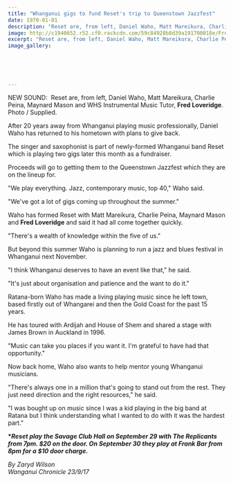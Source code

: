 ```yaml
---
title: "Whanganui gigs to fund Reset's trip to Queenstown Jazzfest"
date: 1970-01-01
description: "Reset are, from left, Daniel Waho, Matt Mareikura, Charlie Peina, Maynard Mason and WHS Instrumental Music Tutor, Fred Loveridge..."
image: http://c1940652.r52.cf0.rackcdn.com/59c84928b8d39a191700018e/Fred-Loveridge-23-sept-chron.jpg
excerpt: "Reset are, from left, Daniel Waho, Matt Mareikura, Charlie Peina, Maynard Mason and WHS Instrumental Music Tutor, Fred Loveridge."
image_gallery:
    
    
    
    
    
---
```


<p>NEW SOUND: &nbsp;<span>Reset are, from left, Daniel Waho, Matt Mareikura, Charlie Peina, Maynard Mason and WHS Instrumental Music Tutor, <strong>Fred Loveridge</strong>. <br />Photo / Supplied.</span></p>
<p class="element element-paragraph">After 20 years away from Whanganui playing music professionally, Daniel Waho has returned to his hometown with plans to give back.</p>
<p class="element element-paragraph">The singer and saxophonist is part of newly-formed Whanganui band Reset which is playing two gigs later this month as a fundraiser.</p>
<p class="element element-paragraph">Proceeds will go to getting them to the Queenstown Jazzfest which they are on the lineup for.</p>
<p class="element element-paragraph">"We play everything. Jazz, contemporary music, top 40," Waho said.</p>
<p class="element element-paragraph">"We've got a lot of gigs coming up throughout the summer."</p>
<p class="element element-paragraph">Waho has formed Reset with Matt Mareikura, Charlie Peina, Maynard Mason and <strong>Fred Loveridge</strong> and said it had all come together quickly.</p>
<p class="element element-paragraph">"There's a wealth of knowledge within the five of us."</p>
<p class="element element-paragraph">But beyond this summer Waho is planning to run a jazz and blues festival in Whanganui next November.</p>
<p class="element element-paragraph">"I think Whanganui deserves to have an event like that," he said.</p>
<p class="element element-paragraph">"It's just about organisation and patience and the want to do it."</p>
<p class="element element-paragraph">Ratana-born Waho has made a living playing music since he left town, based firstly out of Whangarei and then the Gold Coast for the past 15 years.</p>
<p class="element element-paragraph">He has toured with Ardijah and House of Shem and shared a stage with James Brown in Auckland in 1996.</p>
<p class="element element-paragraph">"Music can take you places if you want it. I'm grateful to have had that opportunity."</p>
<p class="element element-paragraph">Now back home, Waho also wants to help mentor young Whanganui musicians.</p>
<p class="element element-paragraph">"There's always one in a million that's going to stand out from the rest. They just need direction and the right resources," he said.</p>
<p class="element element-paragraph">"I was bought up on music since I was a kid playing in the big band at Ratana but I think understanding what I wanted to do with it was the hardest part."</p>
<p class="element element-paragraph"><strong>*<em>Reset play the Savage Club Hall on September 29 with The Replicants from 7pm. $20 on the door. On September 30 they play at Frank Bar from 8pm for a $10 door charge.</em></strong></p>
<p><em>By Zaryd Wilson<br />Wanganui Chronicle 23/9/17</em></p>

